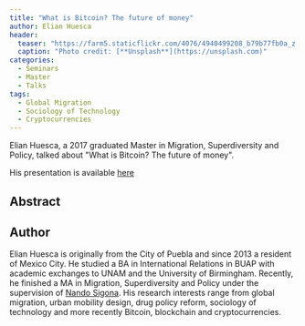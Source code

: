 ```yaml
---
title: "What is Bitcoin? The future of money"
author: Elian Huesca
header:
  teaser: "https://farm5.staticflickr.com/4076/4940499208_b79b77fb0a_z.jpg"
  caption: "Photo credit: [**Unsplash**](https://unsplash.com)"
categories:
  - Seminars
  - Master
  - Talks
tags:
  - Global Migration
  - Sociology of Technology
  - Cryptocurrencies
---
```


Elian Huesca, a 2017 graduated Master in Migration, Superdiversity and Policy,
talked about "What is Bitcoin? The future of money".


His presentation is available [here](https://github.com/MexicanSocietyUoB/seminars/blob/master/assets/slides/~/slides.pdf)


## Abstract


## Author
Elian Huesca is originally from the City of Puebla and since 2013 a resident of
Mexico City. He studied a BA in International Relations in BUAP with academic
exchanges to UNAM and the University of Birmingham. Recently, he finished a MA
in Migration, Superdiversity and Policy under the supervision of
[Nando Sigona](https://www.birmingham.ac.uk/staff/profiles/social-policy/sigona-nando.aspx).
His research interests range from global migration, urban mobility design,
drug policy reform, sociology of technology and more recently Bitcoin,
blockchain and cryptocurrencies.
